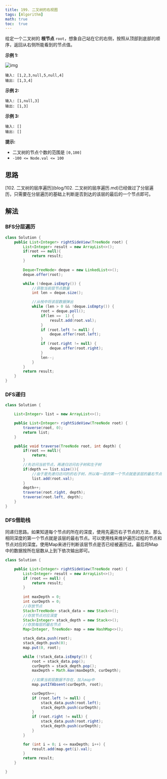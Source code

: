 ```yaml
---
title: 199. 二叉树的右视图
tags: [Algorithm]
math: true
toc:  true
---
```


给定一个二叉树的 **根节点** `root`，想象自己站在它的右侧，按照从顶部到底部的顺序，返回从右侧所能看到的节点值。

**示例 1:**

![img](https://assets.leetcode.com/uploads/2021/02/14/tree.jpg)

```
输入: [1,2,3,null,5,null,4]
输出: [1,3,4]
```

**示例 2:**

```
输入: [1,null,3]
输出: [1,3]
```

**示例 3:**

```
输入: []
输出: []
```

**提示:**

- 二叉树的节点个数的范围是 `[0,100]`
- `-100 <= Node.val <= 100` 

## 思路

[102. 二叉树的层序遍历](blog/102. 二叉树的层序遍历.md)已经做过了分层遍历，只需要在分层遍历的基础上判断是否到达的该层的最后的一个节点即可。

## 解法

### BFS分层遍历

```java
class Solution {
    public List<Integer> rightSideView(TreeNode root) {
        List<Integer> result = new ArrayList<>();
        if(root == null){
            return result;
        }
        
        Deque<TreeNode> deque = new LinkedList<>();
        deque.offer(root);

        while (!deque.isEmpty()) {
            //获取当前层节点数量
            int len = deque.size();

            //从栈中将该层数据弹出
            while (len > 0 && !deque.isEmpty()) {
                root = deque.poll();
                if(len ==  1) {
                    result.add(root.val);
                }
                if (root.left != null) {
                    deque.offer(root.left);
                }
                if (root.right != null) {
                    deque.offer(root.right);
                }
                len--;
            }
        }
        return result;
    }
}
```

### DFS递归

```java
class Solution {

    List<Integer> list = new ArrayList<>();

    public List<Integer> rightSideView(TreeNode root) {
        traverse(root, 0);
        return list;
    }

    public void traverse(TreeNode root, int depth) {
        if(root == null){
            return;
        }
        //先访问当前节点，再递归访问右子树和左子树
        if(depth == list.size()){
            //由于是先递归访问的的右子树，所以每一层的第一个节点就是该层的最右节点
            list.add(root.val);
        }
        depth++;
        traverse(root.right, depth);
        traverse(root.left, depth);
    }
}
```

### DFS借助栈

同递归思路。如果知道每个节点的所在的深度，使用先遍历右子节点的方法，那么相同深度的第一个节点就是该层的最右节点。可以使用栈来维护遍历过程的节点和节点对应的深度。使用Map来进行判断该层节点是否已经被遍历过。最后将Map中的数据按所在层数从上到下依次输出即可。

```java
class Solution {

    public List<Integer> rightSideView(TreeNode root) {
        List<Integer> result = new ArrayList<>();
        if (root == null) {
            return result;
        }
        
        int maxDepth = 0;
        int curDepth = 0;
        //存放节点
        Stack<TreeNode> stack_data = new Stack<>();
        //存放节点对应深度
        Stack<Integer> stack_depth = new Stack<>();
        //存放每层的最右节点
        Map<Integer, TreeNode> map = new HashMap<>();

        stack_data.push(root);
        stack_depth.push(0);
        map.put(0, root);

        while (!stack_data.isEmpty()) {
            root = stack_data.pop();
            curDepth = stack_depth.pop();
            maxDepth = Math.max(maxDepth, curDepth);
            
            //如果当前层数据不存在，加入map中
            map.putIfAbsent(curDepth, root);

            curDepth++;
            if (root.left != null) {
                stack_data.push(root.left);
                stack_depth.push(curDepth);
            }
            if (root.right != null) {
                stack_data.push(root.right);
                stack_depth.push(curDepth);
            }
        }

        for (int i = 0; i <= maxDepth; i++) {
            result.add(map.get(i).val);
        }
        return result;
    }

}
```

